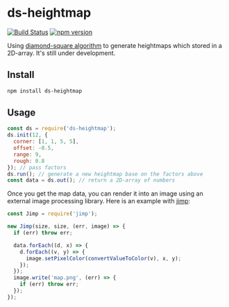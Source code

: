 # ds-heightmap

[![Build Status](https://travis-ci.org/fralonra/ds-heightmap.svg?branch=master)](https://travis-ci.org/fralonra/ds-heightmap)
[![npm version](https://img.shields.io/npm/v/ds-heightmap.svg)](https://www.npmjs.com/package/ds-heightmap)

Using [diamond-square algorithm](https://en.wikipedia.org/wiki/Diamond-square_algorithm) to generate heightmaps which stored in a 2D-array. It's still under development.

## Install

```bash
npm install ds-heightmap
```

## Usage

```javascript
const ds = require('ds-heightmap');
ds.init(12, {
  corner: [1, 1, 5, 5],
  offset: -0.5,
  range: 9,
  rough: 0.8
}); // pass factors
ds.run(); // generate a new heightmap base on the factors above
const data = ds.out(); // return a 2D-array of numbers
```

Once you get the map data, you can render it into an image using an external image processing library.
Here is an example with [jimp](https://github.com/oliver-moran/jimp):

```javascript
const Jimp = require('jimp');

new Jimp(size, size, (err, image) => {
  if (err) throw err;

  data.forEach((d, x) => {
    d.forEach((v, y) => {
      image.setPixelColor(convertValueToColor(v), x, y);
    });
  });
  image.write('map.png', (err) => {
    if (err) throw err;
  });
});
```
